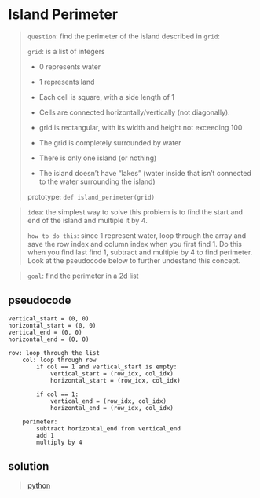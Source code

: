 # Island Perimeter
>`question`: find the perimeter of the island described in `grid`:
>
> `grid`: is a list of integers
> - 0 represents water
> - 1 represents land
> - Each cell is square, with a side length of 1
> - Cells are connected horizontally/vertically (not diagonally).
> - grid is rectangular, with its width and height not exceeding 100
>
> - The grid is completely surrounded by water
> - There is only one island (or nothing)
> - The island doesn’t have “lakes” (water inside that isn’t connected to the water surrounding the island)
>
  > prototype: `def island_perimeter(grid)`

>`idea`: the simplest way to solve this problem is to find the start and end of the island and multiple it by 4.
>
>`how to do this`: since 1 represent water, loop through the array and save the row index and column index when you first find 1. Do this when you find last find 1, subtract and multiple by 4 to find perimeter. Look at the pseudocode below to further undestand this concept.
>

>`goal`: find the perimeter in a 2d list



## pseudocode
    vertical_start = (0, 0) 
    horizontal_start = (0, 0)
    vertical_end = (0, 0) 
    horizontal_end = (0, 0)
    
    row: loop through the list
        col: loop through row
            if col == 1 and vertical_start is empty:
                vertical_start = (row_idx, col_idx)
                horizontal_start = (row_idx, col_idx)
            
            if col == 1:
                vertical_end = (row_idx, col_idx)
                horizontal_end = (row_idx, col_idx)
        
        perimeter:
            subtract horizontal_end from vertical_end
            add 1
            multiply by 4


## solution
> [python](0-island_perimeter.py)

